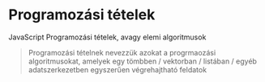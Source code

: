 # Programozási tételek
JavaScript Programozási tételek, avagy elemi algoritmusok
> Programozási tételnek nevezzük azokat a progrmaozási algoritmusokat, amelyek egy tömbben / vektorban / listában / egyéb adatszerkezetben egyszerűen végrehajtható feldatok
